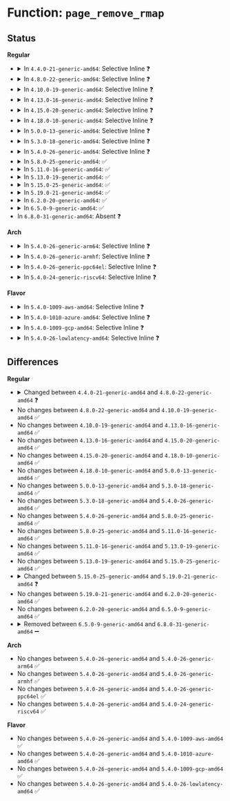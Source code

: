 # Function: <code>page_remove_rmap</code>

## Status
<b>Regular</b>
<ul>
<li>
<details>
<summary>In <code>4.4.0-21-generic-amd64</code>: Selective Inline ❓</summary>

```c
void page_remove_rmap(struct page * page)
```

```json
{
  "name": "page_remove_rmap",
  "collision_type": "Unique Global",
  "inline_type": "Selective",
  "funcs": [
    {
      "addr": 18446744071580725280,
      "name": "page_remove_rmap",
      "external": true,
      "loc": "mm/rmap.c:1254",
      "file": "mm/rmap.c",
      "inline": "not declared, inlined",
      "caller_inline": [],
      "caller_func": [
        "kernel/events/uprobes.c:uprobe_write_opcode",
        "mm/memory.c:unmap_page_range",
        "mm/memory.c:unmap_page_range",
        "mm/rmap.c:try_to_unmap_one",
        "mm/hugetlb.c:__unmap_hugepage_range",
        "mm/hugetlb.c:hugetlb_cow",
        "mm/ksm.c:try_to_merge_with_ksm_page",
        "mm/migrate.c:migrate_misplaced_transhuge_page",
        "mm/migrate.c:migrate_misplaced_transhuge_page",
        "mm/huge_memory.c:khugepaged",
        "mm/huge_memory.c:zap_huge_pmd",
        "mm/huge_memory.c:do_huge_pmd_wp_page",
        "mm/huge_memory.c:do_huge_pmd_wp_page"
      ]
    }
  ],
  "symbols": [
    {
      "addr": 18446744071580725280,
      "name": "page_remove_rmap",
      "section": ".text",
      "bind": "STB_GLOBAL",
      "size": 256
    }
  ]
}
```
</details>
</li>
<li>
<details>
<summary>In <code>4.8.0-22-generic-amd64</code>: Selective Inline ❓</summary>

```c
void page_remove_rmap(struct page * page, bool compound)
```

```json
{
  "name": "page_remove_rmap",
  "collision_type": "Unique Global",
  "inline_type": "Selective",
  "funcs": [
    {
      "addr": 18446744071580843840,
      "name": "page_remove_rmap",
      "external": true,
      "loc": "mm/rmap.c:1391",
      "file": "mm/rmap.c",
      "inline": "not declared, inlined",
      "caller_inline": [],
      "caller_func": [
        "kernel/events/uprobes.c:uprobe_write_opcode",
        "mm/memory.c:wp_page_copy",
        "mm/memory.c:unmap_page_range",
        "mm/rmap.c:try_to_unmap_one",
        "mm/hugetlb.c:hugetlb_cow",
        "mm/hugetlb.c:__unmap_hugepage_range",
        "mm/ksm.c:try_to_merge_with_ksm_page",
        "mm/migrate.c:migrate_misplaced_transhuge_page",
        "mm/migrate.c:migrate_misplaced_transhuge_page",
        "mm/huge_memory.c:__split_huge_pmd",
        "mm/huge_memory.c:__split_huge_pmd",
        "mm/huge_memory.c:zap_huge_pmd",
        "mm/huge_memory.c:do_huge_pmd_wp_page",
        "mm/huge_memory.c:do_huge_pmd_wp_page",
        "mm/khugepaged.c:collapse_huge_page"
      ]
    }
  ],
  "symbols": [
    {
      "addr": 18446744071580843840,
      "name": "page_remove_rmap",
      "section": ".text",
      "bind": "STB_GLOBAL",
      "size": 626
    }
  ]
}
```
</details>
</li>
<li>
<details>
<summary>In <code>4.10.0-19-generic-amd64</code>: Selective Inline ❓</summary>

```c
void page_remove_rmap(struct page * page, bool compound)
```

```json
{
  "name": "page_remove_rmap",
  "collision_type": "Unique Global",
  "inline_type": "Selective",
  "funcs": [
    {
      "addr": 18446744071580914368,
      "name": "page_remove_rmap",
      "external": true,
      "loc": "mm/rmap.c:1390",
      "file": "mm/rmap.c",
      "inline": "not declared, inlined",
      "caller_inline": [],
      "caller_func": [
        "kernel/events/uprobes.c:uprobe_write_opcode",
        "mm/memory.c:wp_page_copy",
        "mm/memory.c:unmap_page_range",
        "mm/rmap.c:try_to_unmap_one",
        "mm/hugetlb.c:hugetlb_cow",
        "mm/hugetlb.c:__unmap_hugepage_range",
        "mm/ksm.c:try_to_merge_one_page",
        "mm/migrate.c:migrate_misplaced_transhuge_page",
        "mm/migrate.c:migrate_misplaced_transhuge_page",
        "mm/huge_memory.c:__split_huge_pmd",
        "mm/huge_memory.c:__split_huge_pmd",
        "mm/huge_memory.c:zap_huge_pmd",
        "mm/huge_memory.c:do_huge_pmd_wp_page",
        "mm/huge_memory.c:do_huge_pmd_wp_page",
        "mm/khugepaged.c:khugepaged"
      ]
    }
  ],
  "symbols": [
    {
      "addr": 18446744071580914368,
      "name": "page_remove_rmap",
      "section": ".text",
      "bind": "STB_GLOBAL",
      "size": 626
    }
  ]
}
```
</details>
</li>
<li>
<details>
<summary>In <code>4.13.0-16-generic-amd64</code>: Selective Inline ❓</summary>

```c
void page_remove_rmap(struct page * page, bool compound)
```

```json
{
  "name": "page_remove_rmap",
  "collision_type": "Unique Global",
  "inline_type": "Selective",
  "funcs": [
    {
      "addr": 18446744071580958416,
      "name": "page_remove_rmap",
      "external": true,
      "loc": "mm/rmap.c:1291",
      "file": "mm/rmap.c",
      "inline": "not declared, inlined",
      "caller_inline": [],
      "caller_func": [
        "kernel/events/uprobes.c:uprobe_write_opcode",
        "mm/memory.c:wp_page_copy",
        "mm/rmap.c:try_to_unmap_one",
        "mm/hugetlb.c:hugetlb_cow",
        "mm/hugetlb.c:__unmap_hugepage_range",
        "mm/ksm.c:try_to_merge_one_page",
        "mm/migrate.c:migrate_misplaced_transhuge_page",
        "mm/huge_memory.c:__split_huge_pmd_locked",
        "mm/huge_memory.c:__split_huge_pmd_locked",
        "mm/huge_memory.c:zap_huge_pmd",
        "mm/huge_memory.c:do_huge_pmd_wp_page",
        "mm/huge_memory.c:do_huge_pmd_wp_page",
        "mm/khugepaged.c:collapse_huge_page"
      ]
    }
  ],
  "symbols": [
    {
      "addr": 18446744071580958416,
      "name": "page_remove_rmap",
      "section": ".text",
      "bind": "STB_GLOBAL",
      "size": 667
    }
  ]
}
```
</details>
</li>
<li>
<details>
<summary>In <code>4.15.0-20-generic-amd64</code>: Selective Inline ❓</summary>

```c
void page_remove_rmap(struct page * page, bool compound)
```

```json
{
  "name": "page_remove_rmap",
  "collision_type": "Unique Global",
  "inline_type": "Selective",
  "funcs": [
    {
      "addr": 18446744071581060160,
      "name": "page_remove_rmap",
      "external": true,
      "loc": "mm/rmap.c:1295",
      "file": "mm/rmap.c",
      "inline": "not declared, inlined",
      "caller_inline": [],
      "caller_func": [
        "kernel/events/uprobes.c:uprobe_write_opcode",
        "mm/memory.c:wp_page_copy",
        "mm/rmap.c:try_to_unmap_one",
        "mm/hugetlb.c:hugetlb_cow",
        "mm/hugetlb.c:__unmap_hugepage_range",
        "mm/ksm.c:try_to_merge_one_page",
        "mm/migrate.c:migrate_vma_collect_pmd",
        "mm/migrate.c:migrate_misplaced_transhuge_page",
        "mm/huge_memory.c:set_pmd_migration_entry",
        "mm/huge_memory.c:__split_huge_pmd",
        "mm/huge_memory.c:__split_huge_pmd",
        "mm/huge_memory.c:zap_huge_pmd",
        "mm/huge_memory.c:do_huge_pmd_wp_page",
        "mm/huge_memory.c:do_huge_pmd_wp_page",
        "mm/khugepaged.c:khugepaged"
      ]
    }
  ],
  "symbols": [
    {
      "addr": 18446744071581060160,
      "name": "page_remove_rmap",
      "section": ".text",
      "bind": "STB_GLOBAL",
      "size": 667
    }
  ]
}
```
</details>
</li>
<li>
<details>
<summary>In <code>4.18.0-10-generic-amd64</code>: Selective Inline ❓</summary>

```c
void page_remove_rmap(struct page * page, bool compound)
```

```json
{
  "name": "page_remove_rmap",
  "collision_type": "Unique Global",
  "inline_type": "Selective",
  "funcs": [
    {
      "addr": 18446744071581198944,
      "name": "page_remove_rmap",
      "external": true,
      "loc": "mm/rmap.c:1297",
      "file": "mm/rmap.c",
      "inline": "not declared, inlined",
      "caller_inline": [],
      "caller_func": [
        "kernel/events/uprobes.c:uprobe_write_opcode",
        "mm/memory.c:wp_page_copy",
        "mm/rmap.c:try_to_unmap_one",
        "mm/hugetlb.c:hugetlb_cow",
        "mm/hugetlb.c:__unmap_hugepage_range",
        "mm/ksm.c:try_to_merge_one_page",
        "mm/migrate.c:migrate_vma_collect_pmd",
        "mm/migrate.c:migrate_misplaced_transhuge_page",
        "mm/huge_memory.c:set_pmd_migration_entry",
        "mm/huge_memory.c:__split_huge_pmd",
        "mm/huge_memory.c:__split_huge_pmd",
        "mm/huge_memory.c:zap_huge_pmd",
        "mm/huge_memory.c:do_huge_pmd_wp_page",
        "mm/huge_memory.c:do_huge_pmd_wp_page_fallback",
        "mm/khugepaged.c:collapse_huge_page"
      ]
    }
  ],
  "symbols": [
    {
      "addr": 18446744071581198944,
      "name": "page_remove_rmap",
      "section": ".text",
      "bind": "STB_GLOBAL",
      "size": 840
    }
  ]
}
```
</details>
</li>
<li>
<details>
<summary>In <code>5.0.0-13-generic-amd64</code>: Selective Inline ❓</summary>

```c
void page_remove_rmap(struct page * page, bool compound)
```

```json
{
  "name": "page_remove_rmap",
  "collision_type": "Unique Global",
  "inline_type": "Selective",
  "funcs": [
    {
      "addr": 18446744071581282288,
      "name": "page_remove_rmap",
      "external": true,
      "loc": "mm/rmap.c:1299",
      "file": "mm/rmap.c",
      "inline": "not declared, inlined",
      "caller_inline": [],
      "caller_func": [
        "kernel/events/uprobes.c:__replace_page",
        "mm/memory.c:wp_page_copy",
        "mm/rmap.c:try_to_unmap_one",
        "mm/hugetlb.c:hugetlb_cow",
        "mm/hugetlb.c:__unmap_hugepage_range",
        "mm/ksm.c:try_to_merge_one_page",
        "mm/migrate.c:migrate_vma_collect_pmd",
        "mm/migrate.c:migrate_misplaced_transhuge_page",
        "mm/huge_memory.c:set_pmd_migration_entry",
        "mm/huge_memory.c:__split_huge_pmd_locked",
        "mm/huge_memory.c:__split_huge_pmd_locked",
        "mm/huge_memory.c:zap_huge_pmd",
        "mm/huge_memory.c:do_huge_pmd_wp_page",
        "mm/huge_memory.c:do_huge_pmd_wp_page_fallback",
        "mm/khugepaged.c:collapse_huge_page"
      ]
    }
  ],
  "symbols": [
    {
      "addr": 18446744071581282288,
      "name": "page_remove_rmap",
      "section": ".text",
      "bind": "STB_GLOBAL",
      "size": 845
    }
  ]
}
```
</details>
</li>
<li>
<details>
<summary>In <code>5.3.0-18-generic-amd64</code>: Selective Inline ❓</summary>

```c
void page_remove_rmap(struct page * page, bool compound)
```

```json
{
  "name": "page_remove_rmap",
  "collision_type": "Unique Global",
  "inline_type": "Selective",
  "funcs": [
    {
      "addr": 18446744071581356784,
      "name": "page_remove_rmap",
      "external": true,
      "loc": "mm/rmap.c:1300",
      "file": "mm/rmap.c",
      "inline": "not declared, inlined",
      "caller_inline": [],
      "caller_func": [
        "kernel/events/uprobes.c:__replace_page",
        "mm/memory.c:wp_page_copy",
        "mm/rmap.c:try_to_unmap_one",
        "mm/hugetlb.c:hugetlb_cow",
        "mm/hugetlb.c:__unmap_hugepage_range",
        "mm/ksm.c:replace_page",
        "mm/migrate.c:migrate_misplaced_transhuge_page",
        "mm/huge_memory.c:set_pmd_migration_entry",
        "mm/huge_memory.c:__split_huge_pmd_locked",
        "mm/huge_memory.c:__split_huge_pmd_locked",
        "mm/huge_memory.c:zap_huge_pmd",
        "mm/huge_memory.c:do_huge_pmd_wp_page",
        "mm/huge_memory.c:do_huge_pmd_wp_page_fallback"
      ]
    }
  ],
  "symbols": [
    {
      "addr": 18446744071581356784,
      "name": "page_remove_rmap",
      "section": ".text",
      "bind": "STB_GLOBAL",
      "size": 694
    }
  ]
}
```
</details>
</li>
<li>
<details>
<summary>In <code>5.4.0-26-generic-amd64</code>: Selective Inline ❓</summary>

```c
void page_remove_rmap(struct page * page, bool compound)
```

```json
{
  "name": "page_remove_rmap",
  "collision_type": "Unique Global",
  "inline_type": "Selective",
  "funcs": [
    {
      "addr": 18446744071581416368,
      "name": "page_remove_rmap",
      "external": true,
      "loc": "mm/rmap.c:1302",
      "file": "mm/rmap.c",
      "inline": "not declared, inlined",
      "caller_inline": [],
      "caller_func": [
        "kernel/events/uprobes.c:__replace_page",
        "mm/memory.c:wp_page_copy",
        "mm/rmap.c:try_to_unmap_one",
        "mm/hugetlb.c:hugetlb_cow",
        "mm/hugetlb.c:__unmap_hugepage_range",
        "mm/ksm.c:replace_page",
        "mm/migrate.c:migrate_vma_collect_pmd",
        "mm/migrate.c:migrate_misplaced_transhuge_page",
        "mm/huge_memory.c:set_pmd_migration_entry",
        "mm/huge_memory.c:__split_huge_pmd_locked",
        "mm/huge_memory.c:__split_huge_pmd_locked",
        "mm/huge_memory.c:zap_huge_pmd",
        "mm/huge_memory.c:do_huge_pmd_wp_page",
        "mm/huge_memory.c:do_huge_pmd_wp_page_fallback",
        "mm/khugepaged.c:collapse_pte_mapped_thp"
      ]
    }
  ],
  "symbols": [
    {
      "addr": 18446744071581416368,
      "name": "page_remove_rmap",
      "section": ".text",
      "bind": "STB_GLOBAL",
      "size": 769
    }
  ]
}
```
</details>
</li>
<li>
<details>
<summary>In <code>5.8.0-25-generic-amd64</code>: ✅</summary>

```c
void page_remove_rmap(struct page * page, bool compound)
```

```json
{
  "name": "page_remove_rmap",
  "collision_type": "Unique Global",
  "inline_type": "No",
  "funcs": [
    {
      "addr": 18446744071581618128,
      "name": "page_remove_rmap",
      "external": true,
      "loc": "mm/rmap.c:1326",
      "file": "mm/rmap.c",
      "inline": "seen, unknown",
      "caller_inline": [],
      "caller_func": [
        "kernel/events/uprobes.c:__replace_page",
        "mm/memory.c:wp_page_copy",
        "mm/memory.c:zap_pte_range",
        "mm/memory.c:zap_pte_range",
        "mm/rmap.c:try_to_unmap_one",
        "mm/hugetlb.c:hugetlb_cow",
        "mm/hugetlb.c:__unmap_hugepage_range",
        "mm/ksm.c:replace_page",
        "mm/migrate.c:migrate_vma_collect_pmd",
        "mm/migrate.c:migrate_misplaced_transhuge_page",
        "mm/huge_memory.c:set_pmd_migration_entry",
        "mm/huge_memory.c:__split_huge_pmd_locked",
        "mm/huge_memory.c:__split_huge_pmd_locked",
        "mm/huge_memory.c:zap_huge_pmd",
        "mm/khugepaged.c:collapse_pte_mapped_thp",
        "mm/khugepaged.c:__collapse_huge_page_copy"
      ]
    }
  ],
  "symbols": [
    {
      "addr": 18446744071581618128,
      "name": "page_remove_rmap",
      "section": ".text",
      "bind": "STB_GLOBAL",
      "size": 359
    }
  ]
}
```
</details>
</li>
<li>
<details>
<summary>In <code>5.11.0-16-generic-amd64</code>: ✅</summary>

```c
void page_remove_rmap(struct page * page, bool compound)
```

```json
{
  "name": "page_remove_rmap",
  "collision_type": "Unique Global",
  "inline_type": "No",
  "funcs": [
    {
      "addr": 18446744071581664528,
      "name": "page_remove_rmap",
      "external": true,
      "loc": "mm/rmap.c:1332",
      "file": "mm/rmap.c",
      "inline": "seen, unknown",
      "caller_inline": [],
      "caller_func": [
        "kernel/events/uprobes.c:__replace_page",
        "mm/memory.c:wp_page_copy",
        "mm/memory.c:zap_pte_range",
        "mm/memory.c:zap_pte_range",
        "mm/rmap.c:try_to_unmap_one",
        "mm/hugetlb.c:hugetlb_cow",
        "mm/hugetlb.c:__unmap_hugepage_range",
        "mm/ksm.c:replace_page",
        "mm/migrate.c:migrate_vma_collect_pmd",
        "mm/migrate.c:migrate_misplaced_transhuge_page",
        "mm/huge_memory.c:set_pmd_migration_entry",
        "mm/huge_memory.c:__split_huge_pmd_locked",
        "mm/huge_memory.c:__split_huge_pmd_locked",
        "mm/huge_memory.c:zap_huge_pmd",
        "mm/khugepaged.c:collapse_pte_mapped_thp"
      ]
    }
  ],
  "symbols": [
    {
      "addr": 18446744071581664528,
      "name": "page_remove_rmap",
      "section": ".text",
      "bind": "STB_GLOBAL",
      "size": 239
    }
  ]
}
```
</details>
</li>
<li>
<details>
<summary>In <code>5.13.0-19-generic-amd64</code>: ✅</summary>

```c
void page_remove_rmap(struct page * page, bool compound)
```

```json
{
  "name": "page_remove_rmap",
  "collision_type": "Unique Global",
  "inline_type": "No",
  "funcs": [
    {
      "addr": 18446744071581686560,
      "name": "page_remove_rmap",
      "external": true,
      "loc": "mm/rmap.c:1343",
      "file": "mm/rmap.c",
      "inline": "seen, unknown",
      "caller_inline": [],
      "caller_func": [
        "kernel/events/uprobes.c:__replace_page",
        "mm/memory.c:wp_page_copy",
        "mm/memory.c:zap_pte_range",
        "mm/memory.c:zap_pte_range",
        "mm/rmap.c:try_to_unmap_one",
        "mm/hugetlb.c:hugetlb_cow",
        "mm/hugetlb.c:__unmap_hugepage_range",
        "mm/ksm.c:replace_page",
        "mm/migrate.c:migrate_vma_collect_pmd",
        "mm/migrate.c:migrate_misplaced_transhuge_page",
        "mm/huge_memory.c:set_pmd_migration_entry",
        "mm/huge_memory.c:__split_huge_pmd_locked",
        "mm/huge_memory.c:__split_huge_pmd_locked",
        "mm/huge_memory.c:zap_huge_pmd",
        "mm/khugepaged.c:collapse_pte_mapped_thp"
      ]
    }
  ],
  "symbols": [
    {
      "addr": 18446744071581686560,
      "name": "page_remove_rmap",
      "section": ".text",
      "bind": "STB_GLOBAL",
      "size": 226
    }
  ]
}
```
</details>
</li>
<li>
<details>
<summary>In <code>5.15.0-25-generic-amd64</code>: ✅</summary>

```c
void page_remove_rmap(struct page * page, bool compound)
```

```json
{
  "name": "page_remove_rmap",
  "collision_type": "Unique Global",
  "inline_type": "No",
  "funcs": [
    {
      "addr": 18446744071581956000,
      "name": "page_remove_rmap",
      "external": true,
      "loc": "mm/rmap.c:1346",
      "file": "mm/rmap.c",
      "inline": "seen, unknown",
      "caller_inline": [],
      "caller_func": [
        "kernel/events/uprobes.c:__replace_page",
        "mm/memory.c:wp_page_copy",
        "mm/memory.c:zap_pte_range",
        "mm/memory.c:zap_pte_range",
        "mm/rmap.c:page_make_device_exclusive_one",
        "mm/rmap.c:try_to_migrate_one",
        "mm/rmap.c:try_to_unmap_one",
        "mm/hugetlb.c:hugetlb_cow",
        "mm/hugetlb.c:__unmap_hugepage_range",
        "mm/ksm.c:replace_page",
        "mm/migrate.c:migrate_vma_collect_pmd",
        "mm/huge_memory.c:set_pmd_migration_entry",
        "mm/huge_memory.c:__split_huge_pmd_locked",
        "mm/huge_memory.c:__split_huge_pmd_locked",
        "mm/huge_memory.c:zap_huge_pmd",
        "mm/khugepaged.c:collapse_pte_mapped_thp"
      ]
    }
  ],
  "symbols": [
    {
      "addr": 18446744071581956000,
      "name": "page_remove_rmap",
      "section": ".text",
      "bind": "STB_GLOBAL",
      "size": 226
    }
  ]
}
```
</details>
</li>
<li>
<details>
<summary>In <code>5.19.0-21-generic-amd64</code>: ✅</summary>

```c
void page_remove_rmap(struct page * page, struct vm_area_struct * vma, bool compound)
```

```json
{
  "name": "page_remove_rmap",
  "collision_type": "Unique Global",
  "inline_type": "No",
  "funcs": [
    {
      "addr": 18446744071582372864,
      "name": "page_remove_rmap",
      "external": true,
      "loc": "mm/rmap.c:1429",
      "file": "mm/rmap.c",
      "inline": "seen, unknown",
      "caller_inline": [],
      "caller_func": [
        "kernel/events/uprobes.c:__replace_page",
        "mm/memory.c:wp_page_copy",
        "mm/memory.c:zap_pte_range",
        "mm/memory.c:zap_pte_range",
        "mm/rmap.c:page_make_device_exclusive_one",
        "mm/rmap.c:try_to_migrate_one",
        "mm/rmap.c:try_to_unmap_one",
        "mm/hugetlb.c:hugetlb_wp",
        "mm/hugetlb.c:__unmap_hugepage_range",
        "mm/ksm.c:replace_page",
        "mm/migrate_device.c:migrate_vma_collect_pmd",
        "mm/huge_memory.c:set_pmd_migration_entry",
        "mm/huge_memory.c:__split_huge_pmd_locked",
        "mm/huge_memory.c:__split_huge_pmd_locked",
        "mm/huge_memory.c:zap_huge_pmd",
        "mm/khugepaged.c:collapse_pte_mapped_thp"
      ]
    }
  ],
  "symbols": [
    {
      "addr": 18446744071582372864,
      "name": "page_remove_rmap",
      "section": ".text",
      "bind": "STB_GLOBAL",
      "size": 402
    }
  ]
}
```
</details>
</li>
<li>
<details>
<summary>In <code>6.2.0-20-generic-amd64</code>: ✅</summary>

```c
void page_remove_rmap(struct page * page, struct vm_area_struct * vma, bool compound)
```

```json
{
  "name": "page_remove_rmap",
  "collision_type": "Unique Global",
  "inline_type": "No",
  "funcs": [
    {
      "addr": 18446744071582875488,
      "name": "page_remove_rmap",
      "external": true,
      "loc": "mm/rmap.c:1381",
      "file": "mm/rmap.c",
      "inline": "seen, unknown",
      "caller_inline": [],
      "caller_func": [
        "kernel/events/uprobes.c:__replace_page",
        "mm/memory.c:wp_page_copy",
        "mm/memory.c:zap_pte_range",
        "mm/memory.c:zap_pte_range",
        "mm/mmu_gather.c:tlb_flush_rmaps",
        "mm/mmu_gather.c:tlb_flush_rmaps",
        "mm/rmap.c:page_make_device_exclusive_one",
        "mm/rmap.c:try_to_migrate_one",
        "mm/rmap.c:try_to_unmap_one",
        "mm/hugetlb.c:hugetlb_wp",
        "mm/hugetlb.c:__unmap_hugepage_range",
        "mm/ksm.c:replace_page",
        "mm/migrate_device.c:migrate_vma_collect_pmd",
        "mm/huge_memory.c:set_pmd_migration_entry",
        "mm/huge_memory.c:__split_huge_pmd_locked",
        "mm/huge_memory.c:__split_huge_pmd_locked",
        "mm/huge_memory.c:zap_huge_pmd",
        "mm/khugepaged.c:collapse_pte_mapped_thp"
      ]
    }
  ],
  "symbols": [
    {
      "addr": 18446744071582875488,
      "name": "page_remove_rmap",
      "section": ".text",
      "bind": "STB_GLOBAL",
      "size": 1145
    }
  ]
}
```
</details>
</li>
<li>
<details>
<summary>In <code>6.5.0-9-generic-amd64</code>: ✅</summary>

```c
void page_remove_rmap(struct page * page, struct vm_area_struct * vma, bool compound)
```

```json
{
  "name": "page_remove_rmap",
  "collision_type": "Unique Global",
  "inline_type": "No",
  "funcs": [
    {
      "addr": 18446744071583090992,
      "name": "page_remove_rmap",
      "external": true,
      "loc": "mm/rmap.c:1370",
      "file": "mm/rmap.c",
      "inline": "seen, unknown",
      "caller_inline": [],
      "caller_func": [
        "kernel/events/uprobes.c:__replace_page",
        "mm/memory.c:wp_page_copy",
        "mm/memory.c:zap_pte_range",
        "mm/memory.c:zap_pte_range",
        "mm/mmu_gather.c:tlb_flush_rmaps",
        "mm/mmu_gather.c:tlb_flush_rmaps",
        "mm/rmap.c:page_make_device_exclusive_one",
        "mm/rmap.c:try_to_migrate_one",
        "mm/rmap.c:try_to_unmap_one",
        "mm/hugetlb.c:hugetlb_wp",
        "mm/hugetlb.c:__unmap_hugepage_range",
        "mm/ksm.c:replace_page",
        "mm/migrate_device.c:migrate_vma_collect_pmd",
        "mm/huge_memory.c:set_pmd_migration_entry",
        "mm/huge_memory.c:__split_huge_pmd_locked",
        "mm/huge_memory.c:__split_huge_pmd_locked",
        "mm/huge_memory.c:zap_huge_pmd",
        "mm/khugepaged.c:collapse_pte_mapped_thp"
      ]
    }
  ],
  "symbols": [
    {
      "addr": 18446744071583090992,
      "name": "page_remove_rmap",
      "section": ".text",
      "bind": "STB_GLOBAL",
      "size": 641
    }
  ]
}
```
</details>
</li>
<li>
In <code>6.8.0-31-generic-amd64</code>: Absent ❓
</li>
</ul>
<b>Arch</b>
<ul>
<li>
<details>
<summary>In <code>5.4.0-26-generic-arm64</code>: Selective Inline ❓</summary>

```c
void page_remove_rmap(struct page * page, bool compound)
```

```json
{
  "name": "page_remove_rmap",
  "collision_type": "Unique Global",
  "inline_type": "Selective",
  "funcs": [
    {
      "addr": 18446603336492816400,
      "name": "page_remove_rmap",
      "external": true,
      "loc": "mm/rmap.c:1302",
      "file": "mm/rmap.c",
      "inline": "not declared, inlined",
      "caller_inline": [],
      "caller_func": [
        "kernel/events/uprobes.c:__replace_page",
        "mm/memory.c:wp_page_copy",
        "mm/memory.c:unmap_page_range",
        "mm/rmap.c:try_to_unmap_one",
        "mm/hugetlb.c:hugetlb_cow",
        "mm/hugetlb.c:__unmap_hugepage_range",
        "mm/ksm.c:try_to_merge_one_page",
        "mm/migrate.c:migrate_misplaced_transhuge_page",
        "mm/huge_memory.c:__split_huge_pmd_locked",
        "mm/huge_memory.c:__split_huge_pmd_locked",
        "mm/huge_memory.c:zap_huge_pmd",
        "mm/huge_memory.c:do_huge_pmd_wp_page",
        "mm/huge_memory.c:do_huge_pmd_wp_page_fallback",
        "mm/khugepaged.c:collapse_pte_mapped_thp",
        "mm/khugepaged.c:collapse_huge_page"
      ]
    }
  ],
  "symbols": [
    {
      "addr": 18446603336492816400,
      "name": "page_remove_rmap",
      "section": ".text",
      "bind": "STB_GLOBAL",
      "size": 972
    }
  ]
}
```
</details>
</li>
<li>
<details>
<summary>In <code>5.4.0-26-generic-armhf</code>: Selective Inline ❓</summary>

```c
void page_remove_rmap(struct page * page, bool compound)
```

```json
{
  "name": "page_remove_rmap",
  "collision_type": "Unique Global",
  "inline_type": "Selective",
  "funcs": [
    {
      "addr": 3226624644,
      "name": "page_remove_rmap",
      "external": true,
      "loc": "mm/rmap.c:1302",
      "file": "mm/rmap.c",
      "inline": "not declared, inlined",
      "caller_inline": [],
      "caller_func": [
        "kernel/events/uprobes.c:__replace_page",
        "mm/memory.c:wp_page_copy",
        "mm/memory.c:unmap_page_range",
        "mm/rmap.c:try_to_unmap_one",
        "mm/ksm.c:replace_page"
      ]
    }
  ],
  "symbols": [
    {
      "addr": 3226624644,
      "name": "page_remove_rmap",
      "section": ".text",
      "bind": "STB_GLOBAL",
      "size": 416
    }
  ]
}
```
</details>
</li>
<li>
<details>
<summary>In <code>5.4.0-26-generic-ppc64el</code>: Selective Inline ❓</summary>

```c
void page_remove_rmap(struct page * page, bool compound)
```

```json
{
  "name": "page_remove_rmap",
  "collision_type": "Unique Global",
  "inline_type": "Selective",
  "funcs": [
    {
      "addr": 13835058055286198016,
      "name": "page_remove_rmap",
      "external": true,
      "loc": "mm/rmap.c:1302",
      "file": "mm/rmap.c",
      "inline": "not declared, inlined",
      "caller_inline": [],
      "caller_func": [
        "kernel/events/uprobes.c:__replace_page",
        "mm/memory.c:wp_page_copy",
        "mm/memory.c:zap_pte_range",
        "mm/memory.c:zap_pte_range",
        "mm/memory.c:zap_pte_range",
        "mm/rmap.c:try_to_unmap_one",
        "mm/hugetlb.c:hugetlb_cow",
        "mm/hugetlb.c:__unmap_hugepage_range",
        "mm/ksm.c:replace_page",
        "mm/migrate.c:migrate_vma_collect_pmd",
        "mm/migrate.c:migrate_misplaced_transhuge_page",
        "mm/huge_memory.c:set_pmd_migration_entry",
        "mm/huge_memory.c:__split_huge_pmd_locked",
        "mm/huge_memory.c:__split_huge_pmd_locked",
        "mm/huge_memory.c:zap_huge_pmd",
        "mm/huge_memory.c:do_huge_pmd_wp_page",
        "mm/huge_memory.c:do_huge_pmd_wp_page_fallback",
        "mm/khugepaged.c:collapse_pte_mapped_thp"
      ]
    }
  ],
  "symbols": [
    {
      "addr": 13835058055286198016,
      "name": "page_remove_rmap",
      "section": ".text",
      "bind": "STB_GLOBAL",
      "size": 1468
    }
  ]
}
```
</details>
</li>
<li>
<details>
<summary>In <code>5.4.0-24-generic-riscv64</code>: Selective Inline ❓</summary>

```c
void page_remove_rmap(struct page * page, bool compound)
```

```json
{
  "name": "page_remove_rmap",
  "collision_type": "Unique Global",
  "inline_type": "Selective",
  "funcs": [
    {
      "addr": 18446743936272775758,
      "name": "page_remove_rmap",
      "external": true,
      "loc": "mm/rmap.c:1302",
      "file": "mm/rmap.c",
      "inline": "not declared, inlined",
      "caller_inline": [],
      "caller_func": [
        "mm/memory.c:wp_page_copy",
        "mm/memory.c:unmap_page_range",
        "mm/rmap.c:try_to_unmap_one",
        "mm/hugetlb.c:hugetlb_cow",
        "mm/hugetlb.c:__unmap_hugepage_range",
        "mm/ksm.c:try_to_merge_one_page"
      ]
    }
  ],
  "symbols": [
    {
      "addr": 18446743936272775758,
      "name": "page_remove_rmap",
      "section": ".text",
      "bind": "STB_GLOBAL",
      "size": 360
    }
  ]
}
```
</details>
</li>
</ul>
<b>Flavor</b>
<ul>
<li>
<details>
<summary>In <code>5.4.0-1009-aws-amd64</code>: Selective Inline ❓</summary>

```c
void page_remove_rmap(struct page * page, bool compound)
```

```json
{
  "name": "page_remove_rmap",
  "collision_type": "Unique Global",
  "inline_type": "Selective",
  "funcs": [
    {
      "addr": 18446744071581385216,
      "name": "page_remove_rmap",
      "external": true,
      "loc": "mm/rmap.c:1302",
      "file": "mm/rmap.c",
      "inline": "not declared, inlined",
      "caller_inline": [],
      "caller_func": [
        "kernel/events/uprobes.c:__replace_page",
        "mm/memory.c:wp_page_copy",
        "mm/rmap.c:try_to_unmap_one",
        "mm/hugetlb.c:hugetlb_cow",
        "mm/hugetlb.c:__unmap_hugepage_range",
        "mm/ksm.c:replace_page",
        "mm/migrate.c:migrate_vma_collect_pmd",
        "mm/migrate.c:migrate_misplaced_transhuge_page",
        "mm/huge_memory.c:set_pmd_migration_entry",
        "mm/huge_memory.c:__split_huge_pmd_locked",
        "mm/huge_memory.c:__split_huge_pmd_locked",
        "mm/huge_memory.c:zap_huge_pmd",
        "mm/huge_memory.c:do_huge_pmd_wp_page",
        "mm/huge_memory.c:do_huge_pmd_wp_page_fallback",
        "mm/khugepaged.c:collapse_pte_mapped_thp"
      ]
    }
  ],
  "symbols": [
    {
      "addr": 18446744071581385216,
      "name": "page_remove_rmap",
      "section": ".text",
      "bind": "STB_GLOBAL",
      "size": 769
    }
  ]
}
```
</details>
</li>
<li>
<details>
<summary>In <code>5.4.0-1010-azure-amd64</code>: Selective Inline ❓</summary>

```c
void page_remove_rmap(struct page * page, bool compound)
```

```json
{
  "name": "page_remove_rmap",
  "collision_type": "Unique Global",
  "inline_type": "Selective",
  "funcs": [
    {
      "addr": 18446744071581327984,
      "name": "page_remove_rmap",
      "external": true,
      "loc": "mm/rmap.c:1302",
      "file": "mm/rmap.c",
      "inline": "not declared, inlined",
      "caller_inline": [],
      "caller_func": [
        "kernel/events/uprobes.c:__replace_page",
        "mm/memory.c:wp_page_copy",
        "mm/memory.c:zap_pte_range",
        "mm/memory.c:zap_pte_range",
        "mm/rmap.c:try_to_unmap_one",
        "mm/hugetlb.c:hugetlb_cow",
        "mm/hugetlb.c:__unmap_hugepage_range",
        "mm/ksm.c:replace_page",
        "mm/migrate.c:migrate_vma_collect_pmd",
        "mm/migrate.c:migrate_misplaced_transhuge_page",
        "mm/huge_memory.c:set_pmd_migration_entry",
        "mm/huge_memory.c:__split_huge_pmd_locked",
        "mm/huge_memory.c:__split_huge_pmd_locked",
        "mm/huge_memory.c:zap_huge_pmd",
        "mm/huge_memory.c:do_huge_pmd_wp_page",
        "mm/huge_memory.c:do_huge_pmd_wp_page_fallback",
        "mm/khugepaged.c:collapse_pte_mapped_thp",
        "mm/khugepaged.c:collapse_huge_page"
      ]
    }
  ],
  "symbols": [
    {
      "addr": 18446744071581327984,
      "name": "page_remove_rmap",
      "section": ".text",
      "bind": "STB_GLOBAL",
      "size": 769
    }
  ]
}
```
</details>
</li>
<li>
<details>
<summary>In <code>5.4.0-1009-gcp-amd64</code>: Selective Inline ❓</summary>

```c
void page_remove_rmap(struct page * page, bool compound)
```

```json
{
  "name": "page_remove_rmap",
  "collision_type": "Unique Global",
  "inline_type": "Selective",
  "funcs": [
    {
      "addr": 18446744071581376416,
      "name": "page_remove_rmap",
      "external": true,
      "loc": "mm/rmap.c:1302",
      "file": "mm/rmap.c",
      "inline": "not declared, inlined",
      "caller_inline": [],
      "caller_func": [
        "kernel/events/uprobes.c:__replace_page",
        "mm/memory.c:wp_page_copy",
        "mm/rmap.c:try_to_unmap_one",
        "mm/hugetlb.c:hugetlb_cow",
        "mm/hugetlb.c:__unmap_hugepage_range",
        "mm/ksm.c:replace_page",
        "mm/migrate.c:migrate_vma_collect_pmd",
        "mm/migrate.c:migrate_misplaced_transhuge_page",
        "mm/huge_memory.c:set_pmd_migration_entry",
        "mm/huge_memory.c:__split_huge_pmd_locked",
        "mm/huge_memory.c:__split_huge_pmd_locked",
        "mm/huge_memory.c:zap_huge_pmd",
        "mm/huge_memory.c:do_huge_pmd_wp_page",
        "mm/huge_memory.c:do_huge_pmd_wp_page_fallback",
        "mm/khugepaged.c:collapse_pte_mapped_thp"
      ]
    }
  ],
  "symbols": [
    {
      "addr": 18446744071581376416,
      "name": "page_remove_rmap",
      "section": ".text",
      "bind": "STB_GLOBAL",
      "size": 769
    }
  ]
}
```
</details>
</li>
<li>
<details>
<summary>In <code>5.4.0-26-lowlatency-amd64</code>: Selective Inline ❓</summary>

```c
void page_remove_rmap(struct page * page, bool compound)
```

```json
{
  "name": "page_remove_rmap",
  "collision_type": "Unique Global",
  "inline_type": "Selective",
  "funcs": [
    {
      "addr": 18446744071581440272,
      "name": "page_remove_rmap",
      "external": true,
      "loc": "mm/rmap.c:1302",
      "file": "mm/rmap.c",
      "inline": "not declared, inlined",
      "caller_inline": [],
      "caller_func": [
        "kernel/events/uprobes.c:__replace_page",
        "mm/memory.c:wp_page_copy",
        "mm/rmap.c:try_to_unmap_one",
        "mm/hugetlb.c:hugetlb_cow",
        "mm/hugetlb.c:__unmap_hugepage_range",
        "mm/ksm.c:replace_page",
        "mm/migrate.c:migrate_vma_collect_pmd",
        "mm/migrate.c:migrate_misplaced_transhuge_page",
        "mm/huge_memory.c:set_pmd_migration_entry",
        "mm/huge_memory.c:__split_huge_pmd_locked",
        "mm/huge_memory.c:__split_huge_pmd_locked",
        "mm/huge_memory.c:zap_huge_pmd",
        "mm/huge_memory.c:do_huge_pmd_wp_page",
        "mm/huge_memory.c:do_huge_pmd_wp_page_fallback",
        "mm/khugepaged.c:collapse_pte_mapped_thp"
      ]
    }
  ],
  "symbols": [
    {
      "addr": 18446744071581440272,
      "name": "page_remove_rmap",
      "section": ".text",
      "bind": "STB_GLOBAL",
      "size": 769
    }
  ]
}
```
</details>
</li>
</ul>

## Differences
<b>Regular</b>
<ul>
<li>
<details>
<summary>Changed between <code>4.4.0-21-generic-amd64</code> and <code>4.8.0-22-generic-amd64</code> ❓</summary>
<ul>
<li>
<b>Param added. </b>
<code>bool compound</code>
</li>
</ul>
</details>
</li>
<li>
No changes between <code>4.8.0-22-generic-amd64</code> and <code>4.10.0-19-generic-amd64</code> ✅
</li>
<li>
No changes between <code>4.10.0-19-generic-amd64</code> and <code>4.13.0-16-generic-amd64</code> ✅
</li>
<li>
No changes between <code>4.13.0-16-generic-amd64</code> and <code>4.15.0-20-generic-amd64</code> ✅
</li>
<li>
No changes between <code>4.15.0-20-generic-amd64</code> and <code>4.18.0-10-generic-amd64</code> ✅
</li>
<li>
No changes between <code>4.18.0-10-generic-amd64</code> and <code>5.0.0-13-generic-amd64</code> ✅
</li>
<li>
No changes between <code>5.0.0-13-generic-amd64</code> and <code>5.3.0-18-generic-amd64</code> ✅
</li>
<li>
No changes between <code>5.3.0-18-generic-amd64</code> and <code>5.4.0-26-generic-amd64</code> ✅
</li>
<li>
No changes between <code>5.4.0-26-generic-amd64</code> and <code>5.8.0-25-generic-amd64</code> ✅
</li>
<li>
No changes between <code>5.8.0-25-generic-amd64</code> and <code>5.11.0-16-generic-amd64</code> ✅
</li>
<li>
No changes between <code>5.11.0-16-generic-amd64</code> and <code>5.13.0-19-generic-amd64</code> ✅
</li>
<li>
No changes between <code>5.13.0-19-generic-amd64</code> and <code>5.15.0-25-generic-amd64</code> ✅
</li>
<li>
<details>
<summary>Changed between <code>5.15.0-25-generic-amd64</code> and <code>5.19.0-21-generic-amd64</code> ❓</summary>
<ul>
<li>
<b>Param added. </b>
<code>struct vm_area_struct * vma</code>
</li>
<li>
<b>Param reordered. </b>
<code>page, compound</code> ➡️ <code>page, vma, compound</code>
</li>
</ul>
</details>
</li>
<li>
No changes between <code>5.19.0-21-generic-amd64</code> and <code>6.2.0-20-generic-amd64</code> ✅
</li>
<li>
No changes between <code>6.2.0-20-generic-amd64</code> and <code>6.5.0-9-generic-amd64</code> ✅
</li>
<li>
<details>
<summary>Removed between <code>6.5.0-9-generic-amd64</code> and <code>6.8.0-31-generic-amd64</code> ➖</summary>

```c
void page_remove_rmap(struct page * page, struct vm_area_struct * vma, bool compound)
```
</details>
</li>
</ul>
<b>Arch</b>
<ul>
<li>
No changes between <code>5.4.0-26-generic-amd64</code> and <code>5.4.0-26-generic-arm64</code> ✅
</li>
<li>
No changes between <code>5.4.0-26-generic-amd64</code> and <code>5.4.0-26-generic-armhf</code> ✅
</li>
<li>
No changes between <code>5.4.0-26-generic-amd64</code> and <code>5.4.0-26-generic-ppc64el</code> ✅
</li>
<li>
No changes between <code>5.4.0-26-generic-amd64</code> and <code>5.4.0-24-generic-riscv64</code> ✅
</li>
</ul>
<b>Flavor</b>
<ul>
<li>
No changes between <code>5.4.0-26-generic-amd64</code> and <code>5.4.0-1009-aws-amd64</code> ✅
</li>
<li>
No changes between <code>5.4.0-26-generic-amd64</code> and <code>5.4.0-1010-azure-amd64</code> ✅
</li>
<li>
No changes between <code>5.4.0-26-generic-amd64</code> and <code>5.4.0-1009-gcp-amd64</code> ✅
</li>
<li>
No changes between <code>5.4.0-26-generic-amd64</code> and <code>5.4.0-26-lowlatency-amd64</code> ✅
</li>
</ul>
